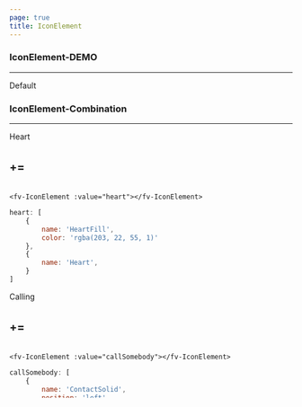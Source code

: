 ```yaml
---
page: true
title: IconElement
--- 
```

### IconElement-DEMO
--- 

<script>
export default {
    data () {
        return {
            heart: [
                {
                    name: 'HeartFill',
                    color: 'rgba(203, 22, 55, 1)'
                },
                {
                    name: 'Heart',
                }
            ],
            callSomebody: [
                {
                    name: 'ContactSolid',
                    position: 'left'
                },
                {
                    name: 'MobWifiCall0',
                    color: 'linear-gradient(135deg, #8BC6EC 0%, #9599E2 100%)'
                }
            ],
            positionsFour: [
                {
                    name: "Dial5",
                    position: 'top-left'
                },
                {
                    name: "Dial6",
                    position: 'top-right'
                },
                {
                    name: "Dial7",
                    position: 'bottom-left'
                },
                {
                    name: "Dial8",
                    position: 'bottom-right'
                }
            ],
            positionH: [
                {
                    name: "Dial1",
                    position: 'left'
                },
                {
                    name: "Dial2",
                    position: 'right'
                }
            ],
            positionV: [
                {
                    name: "Dial3",
                    position: 'top'
                },
                {
                    name: "Dial4",
                    position: 'bottom'
                }
            ]
        }
    }
}
</script>

<ClientOnly>

Default

<fv-IconElement>
</fv-IconElement>

### IconElement-Combination
--- 

Heart

<div style="display: flex; align-items: center;"><fv-IconElement :value="[heart[0]]"></fv-IconElement><p style="font-size: 20px; font-weight: bold;">+</p><fv-IconElement :value="[heart[1]]"></fv-IconElement><p style="font-size: 20px; font-weight: bold;">=</p><fv-IconElement :value="heart"></fv-IconElement></div>

```vue
<fv-IconElement :value="heart"></fv-IconElement>
```

```javascript
heart: [
    {
        name: 'HeartFill',
        color: 'rgba(203, 22, 55, 1)'
    },
    {
        name: 'Heart',
    }
]
```

Calling

<div style="display: flex; align-items: center;"><fv-IconElement :value="[callSomebody[0]]"></fv-IconElement><p style="font-size: 20px; font-weight: bold;">+</p><fv-IconElement :value="[callSomebody[1]]"></fv-IconElement><p style="font-size: 20px; font-weight: bold;">=</p><fv-IconElement :value="callSomebody"></fv-IconElement></div>

```vue
<fv-IconElement :value="callSomebody"></fv-IconElement>
```

```javascript
callSomebody: [
    {
        name: 'ContactSolid',
        position: 'left'
    },
    {
        name: 'MobWifiCall0',
        color: 'linear-gradient(135deg, #8BC6EC 0%, #9599E2 100%)'
    }
]
```

</ClientOnly>

### IconElement-Positions
---

Left, Right

<fv-IconElement :value="positionH"></fv-IconElement>

```vue
<fv-IconElement :value="positionH"></fv-IconElement>
```

Top, Bottom

<fv-IconElement :value="positionV"></fv-IconElement>

```vue
<fv-IconElement :value="positionV"></fv-IconElement>
```

Top-left, Top-right, Bottom-left, Bottom-right

<fv-IconElement :value="positionsFour"></fv-IconElement>

```vue
<fv-IconElement :value="positionsFour"></fv-IconElement>
```

```javascript
positionH: [
    {
        name: "Dial1",
        position: 'left'
    },
    {
        name: "Dial2",
        position: 'right'
    }
],
positionV: [
    {
        name: "Dial3",
        position: 'top'
    },
    {
        name: "Dial4",
        position: 'bottom'
    }
],
positionsFour: [
    {
        name: "Dial5",
        position: 'top-left'
    },
    {
        name: "Dial6",
        position: 'top-right'
    },
    {
        name: "Dial7",
        position: 'bottom-left'
    },
    {
        name: "Dial8",
        position: 'bottom-right'
    }
]
```

### IconElement-Icon Button
---

<fv-IconElement :value="heart" :iconButton="true" :paddingWidth="3"></fv-IconElement>

```vue
<fv-IconElement :value="heart" :iconButton="true" :paddingWidth="3"></fv-IconElement>
```

### Propoties
---
|  属性(attr)  | 类型(type) | 必填(required) | 默认值(default) |                      说明(statement)                      |
|:------------:|:----------:|:--------------:|:---------------:|:---------------------------------------------------------:|
|    value     |   Array    |     String     | AppIconDefault  |                                                           |
|   fontSize   |   String   |       No       |      16px       |                    IconElement字体大小                    |
| paddingWidth |   String   |       No       |       0px       |                     IconElement内边距                     |
|  iconButton  |  Boolean   |       No       |      false      |                  是否以图标按钮样式呈现                   |
| borderRadius |   String   |       No       |       0px       |                       图标按钮圆角                        |
|    theme     |   String   |       No       |     system      | 主题样式, 包含`light`, `dark`, `system`, `custom`几种样式 |

### Events
---
| 事件名(Name) | 参数类型(args) | 说明(statement) |
|:------------:|:--------------:|:---------------:|
|    click     |     event      | Button onclick  |
  
